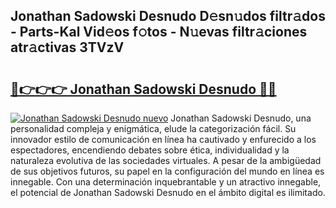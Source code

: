 ## Jonathan Sadowski Desnudo D𝚎sn𝚞dos filtr𝚊dos - Parts-Kal Vid𝚎os f𝚘tos - N𝚞evas filtr𝚊ciones atr𝚊ctivas 3TVzV

# <h2><a href="http://mb6aqar.tromn.icu/?c=Jonathan+Sadowski+Desnudo">🔗👉👉👉 Jonathan Sadowski Desnudo 🔗🔗</a></h2>

[![Jonathan Sadowski Desnudo nuevo](https://i.imgur.com/pEAQMta.gif)](http://mb6aqar.tromn.icu/?c=Jonathan+Sadowski+Desnudo)
Jonathan Sadowski Desnudo, una personalidad compleja y enigmática, elude la categorización fácil. Su innovador estilo de comunicación en línea ha cautivado y enfurecido a los espectadores, encendiendo debates sobre ética, individualidad y la naturaleza evolutiva de las sociedades virtuales. A pesar de la ambigüedad de sus objetivos futuros, su papel en la configuración del mundo en línea es innegable. Con una determinación inquebrantable y un atractivo innegable, el potencial de Jonathan Sadowski Desnudo en el ámbito digital es ilimitado.
